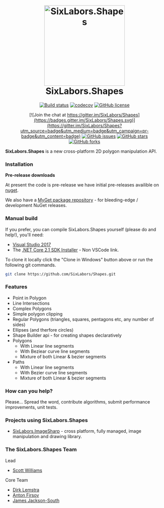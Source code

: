<h1 align="center">

<img src="https://raw.githubusercontent.com/SixLabors/Branding/master/icons/shapes/sixlabors.shapes.512.png" alt="SixLabors.Shapes" width="256"/>
<br/>
SixLabors.Shapes
</h1>

<div align="center">

[![Build status](https://ci.appveyor.com/api/projects/status/3tqmmb43c7trq43e/branch/master?svg=true)](https://ci.appveyor.com/project/six-labors/shapes/branch/master)
[![codecov](https://codecov.io/gh/SixLabors/Shapes/branch/master/graph/badge.svg)](https://codecov.io/gh/SixLabors/Shapes)
[![GitHub license](https://img.shields.io/badge/license-Apache%202-blue.svg)](https://raw.githubusercontent.com/SixLabors/Shapes/master/LICENSE.txt)

[![Join the chat at https://gitter.im/SixLabors/Shapes](https://badges.gitter.im/SixLabors/Shapes.svg)](https://gitter.im/SixLabors/Shapes?utm_source=badge&utm_medium=badge&utm_campaign=pr-badge&utm_content=badge)
[![GitHub issues](https://img.shields.io/github/issues/SixLabors/Shapes.svg)](https://github.com/SixLabors/Shapes/issues)
[![GitHub stars](https://img.shields.io/github/stars/SixLabors/Shapes.svg)](https://github.com/SixLabors/Shapes/stargazers)
[![GitHub forks](https://img.shields.io/github/forks/SixLabors/Shapes.svg)](https://github.com/SixLabors/Shapes/network)

</div>


**SixLabors.Shapes** is a new cross-platform 2D polygon manipulation API.

### Installation

**Pre-release downloads**

At present the code is pre-release we have initial pre-releases availible on [nuget](https://www.nuget.org/packages/SixLabors.Shapes/).

We also have a [MyGet package repository](https://www.myget.org/gallery/SixLabors) - for bleeding-edge / development NuGet releases.

### Manual build

If you prefer, you can compile SixLabors.Shapes yourself (please do and help!), you'll need:

- [Visual Studio 2017](https://www.visualstudio.com/en-us/news/releasenotes/vs2017-relnotes)
- The [.NET Core 2.1 SDK Installer](https://www.microsoft.com/net/core#windows) - Non VSCode link.

To clone it locally click the "Clone in Windows" button above or run the following git commands.

```bash
git clone https://github.com/SixLabors/Shapes.git
```

### Features

- Point in Polygon
- Line Intersections
- Complex Polygons
- Simple polygon clipping
- Regular Polygons (triangles, squares, pentagons etc, any number of sides)
- Ellipses (and therfore circles)
- Shape Builder api - for creating shapes declaratively 
- Polygons
   - With Linear line segments
   - With Beziear curve line segments
   - Mixture of both Linear & bezier segments
- Paths
   - With Linear line segments
   - With Bezier curve line segments
   - Mixture of both Linear & bezier segments

### How can you help?

Please... Spread the word, contribute algorithms, submit performance improvements, unit tests. 

### Projects using SixLabors.Shapes

* [SixLabors.ImageSharp](https://github.com/SixLabors/ImageSharp) - cross platform, fully managed, image manipulation and drawing library.

### The SixLabors.Shapes Team

Lead
- [Scott Williams](https://github.com/tocsoft)

Core Team
- [Dirk Lemstra](https://github.com/dlemstra)
- [Anton Firsov](https://github.com/antonfirsov)
- [James Jackson-South](https://github.com/jimbobsquarepants)

